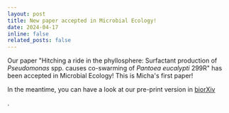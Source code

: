 ```yaml
---
layout: post
title: New paper accepted in Microbial Ecology!
date: 2024-04-17
inline: false
related_posts: false
---
```


<p>Our paper "Hitching a ride in the phyllosphere: Surfactant production of <i>Pseudomonas</i> spp. causes co-swarming of <i>Pantoea eucalypti</i> 299R" has been accepted in Microbial Ecology! This is Micha's first paper!</p>

<p>In the meantime, you can have a look at our pre-print version in <a href="https://www.biorxiv.org/content/10.1101/2023.11.07.566084v2">biorXiv</a></p>.
